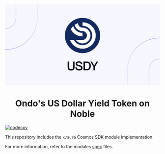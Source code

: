 ![](./banner.png)

<h1 style="text-align: center">Ondo's US Dollar Yield Token on Noble</h1>

[![codecov](https://img.shields.io/codecov/c/gh/noble-assets/aura?token=U9QRRF82W7&labelColor=black)](https://codecov.io/gh/noble-assets/aura)

This repository includes the `x/aura` Cosmos SDK module implementation.

For more information, refer to the modules [spec](../x/aura/spec) files.
